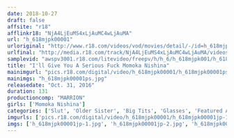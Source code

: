 ```yaml
---
date: 2018-10-27
draft: false
affsite: "r18"
afflinkr18: "NjA4LjEuMS4xLjAuMC4wLjAuMA"
url: "h_618mjpk00001"
urloriginal: "http://www.r18.com/videos/vod/movies/detail/-/id=h_618mjpk00001"
urlfinal: "http://media.r18.com/track/NjA4LjEuMS4xLjAuMC4wLjAuMA/videos/vod/movies/detail/-/id=h_618mjpk00001"
samplevid: "awspv3001.r18.com/litevideo/freepv/h/h_6/h_618mjpk001/h_618mjpk001_dmb_w.mp4"
title: "I'll Give You A Serious Fuck Momoka Nishina"
mainimgurl: "pics.r18.com/digital/video/h_618mjpk00001/h_618mjpk00001ps.jpg"
mainimgs: "h_618mjpk00001ps.jpg"
releasedate: "Oct. 31, 2016"
duration: 131
productioncomp: "MARRION"
girls: ['Momoka Nishina']
categories: ['Slut', 'Older Sister', 'Big Tits', 'Glasses', 'Featured Actress', 'Hi-Def']
imgurls: ['pics.r18.com/digital/video/h_618mjpk00001/h_618mjpk00001jp-1.jpg', 'pics.r18.com/digital/video/h_618mjpk00001/h_618mjpk00001jp-2.jpg', 'pics.r18.com/digital/video/h_618mjpk00001/h_618mjpk00001jp-3.jpg', 'pics.r18.com/digital/video/h_618mjpk00001/h_618mjpk00001jp-4.jpg', 'pics.r18.com/digital/video/h_618mjpk00001/h_618mjpk00001jp-5.jpg', 'pics.r18.com/digital/video/h_618mjpk00001/h_618mjpk00001jp-6.jpg', 'pics.r18.com/digital/video/h_618mjpk00001/h_618mjpk00001jp-7.jpg', 'pics.r18.com/digital/video/h_618mjpk00001/h_618mjpk00001jp-8.jpg', 'pics.r18.com/digital/video/h_618mjpk00001/h_618mjpk00001jp-9.jpg', 'pics.r18.com/digital/video/h_618mjpk00001/h_618mjpk00001jp-10.jpg', 'pics.r18.com/digital/video/h_618mjpk00001/h_618mjpk00001jp-11.jpg', 'pics.r18.com/digital/video/h_618mjpk00001/h_618mjpk00001jp-12.jpg', 'pics.r18.com/digital/video/h_618mjpk00001/h_618mjpk00001jp-13.jpg', 'pics.r18.com/digital/video/h_618mjpk00001/h_618mjpk00001jp-14.jpg', 'pics.r18.com/digital/video/h_618mjpk00001/h_618mjpk00001jp-15.jpg', 'pics.r18.com/digital/video/h_618mjpk00001/h_618mjpk00001jp-16.jpg', 'pics.r18.com/digital/video/h_618mjpk00001/h_618mjpk00001jp-17.jpg', 'pics.r18.com/digital/video/h_618mjpk00001/h_618mjpk00001jp-18.jpg', 'pics.r18.com/digital/video/h_618mjpk00001/h_618mjpk00001jp-19.jpg', 'pics.r18.com/digital/video/h_618mjpk00001/h_618mjpk00001jp-20.jpg']
imgs: ['h_618mjpk00001jp-1.jpg', 'h_618mjpk00001jp-2.jpg', 'h_618mjpk00001jp-3.jpg', 'h_618mjpk00001jp-4.jpg', 'h_618mjpk00001jp-5.jpg', 'h_618mjpk00001jp-6.jpg', 'h_618mjpk00001jp-7.jpg', 'h_618mjpk00001jp-8.jpg', 'h_618mjpk00001jp-9.jpg', 'h_618mjpk00001jp-10.jpg', 'h_618mjpk00001jp-11.jpg', 'h_618mjpk00001jp-12.jpg', 'h_618mjpk00001jp-13.jpg', 'h_618mjpk00001jp-14.jpg', 'h_618mjpk00001jp-15.jpg', 'h_618mjpk00001jp-16.jpg', 'h_618mjpk00001jp-17.jpg', 'h_618mjpk00001jp-18.jpg', 'h_618mjpk00001jp-19.jpg', 'h_618mjpk00001jp-20.jpg']
---
```

